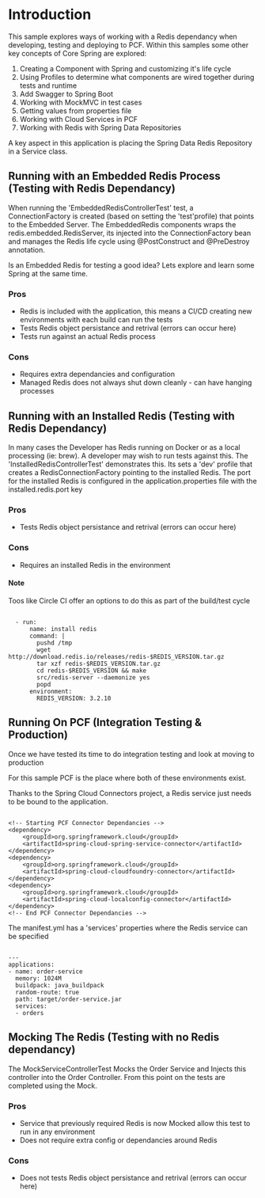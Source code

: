 # Introduction

This sample explores ways of working with a Redis dependancy when developing, testing and deploying to PCF. Within this samples some other key concepts of Core Spring are explored:

1. Creating a Component with Spring and customizing it's life cycle
2. Using Profiles to determine what components are wired together during tests and runtime
3. Add Swagger to Spring Boot
4. Working with MockMVC in test cases
5. Getting values from properties file
6. Working with Cloud Services in PCF
7. Working with Redis with Spring Data Repositories

A key aspect in this application is placing the Spring Data Redis Repository in a Service class. 

## Running with an Embedded Redis Process (Testing with Redis Dependancy)

When running the 'EmbeddedRedisControllerTest' test, a ConnectionFactory is created (based on setting the 'test'profile) that points to the Embedded Server. The EmbeddedRedis components wraps the redis.embedded.RedisServer, its injected into the ConnectionFactory bean and manages the Redis life cycle using @PostConstruct and @PreDestroy annotation.

Is an Embedded Redis for testing a good idea? Lets explore and learn some Spring at the same time.

### Pros

- Redis is included with the application, this means a CI/CD creating new environments with each build can run the tests
- Tests Redis object persistance and retrival (errors can occur here)
- Tests run against an actual Redis process

### Cons

- Requires extra dependancies and configuration
- Managed Redis does not always shut down cleanly - can have hanging processes

## Running with an Installed Redis (Testing with Redis Dependancy)

In many cases the Developer has Redis running on Docker or as a local processing (ie: brew). A developer may wish to run tests against this. The 'InstalledRedisControllerTest' demonstrates this. Its sets a 'dev' profile that creates a RedisConnectionFactory pointing to the installed Redis. The port for the installed Redis is configured in the application.properties file with the installed.redis.port key

### Pros

- Tests Redis object persistance and retrival (errors can occur here)

### Cons

- Requires an installed Redis in the environment

#### Note

Toos like Circle CI offer an options to do this as part of the build/test cycle

```shell

  - run:
      name: install redis
      command: |
        pushd /tmp
        wget http://download.redis.io/releases/redis-$REDIS_VERSION.tar.gz
        tar xzf redis-$REDIS_VERSION.tar.gz
        cd redis-$REDIS_VERSION && make
        src/redis-server --daemonize yes
        popd
      environment:
        REDIS_VERSION: 3.2.10

```

## Running On PCF (Integration Testing & Production)

Once we have tested its time to do integration testing and look at moving to production

For this sample PCF is the place where both of these environments exist. 

Thanks to the Spring Cloud Connectors project, a Redis service just needs to be bound to the application.

```shell

<!-- Starting PCF Connector Dependancies -->
<dependency>
	<groupId>org.springframework.cloud</groupId>
	<artifactId>spring-cloud-spring-service-connector</artifactId>
</dependency>
<dependency>
	<groupId>org.springframework.cloud</groupId>
	<artifactId>spring-cloud-cloudfoundry-connector</artifactId>
</dependency>
<dependency>
	<groupId>org.springframework.cloud</groupId>
	<artifactId>spring-cloud-localconfig-connector</artifactId>
</dependency>
<!-- End PCF Connector Dependancies -->

```


The manifest.yml has a 'services' properties where the Redis service can be specified

```shell

---
applications:
- name: order-service
  memory: 1024M
  buildpack: java_buildpack
  random-route: true
  path: target/order-service.jar
  services:
  - orders

```

## Mocking The Redis (Testing with no Redis dependancy)

The MockServiceControllerTest Mocks the Order Service and Injects this controller into the Order Controller. From this point on the tests are completed using the Mock.

### Pros

- Service that previously required Redis is now Mocked allow this test to run in any environment
- Does not require extra config or dependancies around Redis

### Cons

- Does not tests Redis object persistance and retrival (errors can occur here)






